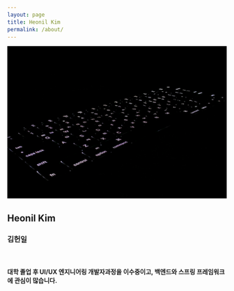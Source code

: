 ```yaml
---
layout: page
title: Heonil Kim
permalink: /about/
---
```


<img src="https://github.com/iamheonil/iamheonil.github.io/blob/master/image/keyboard.jpeg?raw=true" width = "100%" height="350px" alt="Keyboard"> <br>


## **Heonil Kim**

### 김헌일 <br>

<br>

#### 대학 졸업 후 UI/UX 엔지니어링 개발자과정을 이수중이고, 백엔드와 스프링 프레임워크에 관심이 많습니다. <br>
